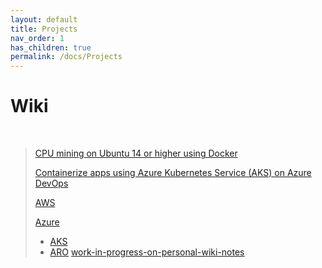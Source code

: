 ```yaml
---
layout: default
title: Projects
nav_order: 1
has_children: true
permalink: /docs/Projects
---
```


# Wiki
<br />

> [CPU mining on Ubuntu 14 or higher using Docker](https://github.com/dummy-andra/CloudEngineerNotes/tree/main/6-Cripto/CPUMiner-Multi-on-Docker-Ubuntu-master)
>
> [Containerize apps using Azure Kubernetes Service (AKS) on Azure DevOps](https://github.com/dummy-andra/CloudEngineerNotes/tree/main/8-Projects/Mentoring_Students/azuretechathon-mentoring)
>
> [AWS](https://github.com/dummy-andra/CloudEngineerNotes/tree/main/0-Cloud/AWS)
> 
> [Azure](https://github.com/dummy-andra/CloudEngineerNotes/tree/main/0-Cloud/Azure)
> - [AKS](https://github.com/dummy-andra/CloudEngineerNotes/tree/main/0-Cloud/Azure/AKS)
> - [ARO](https://github.com/dummy-andra/CloudEngineerNotes/tree/main/0-Cloud/Azure/ARO)
> [work-in-progress-on-personal-wiki-notes](https://github.com/dummy-andra/CloudEngineerNotes)

